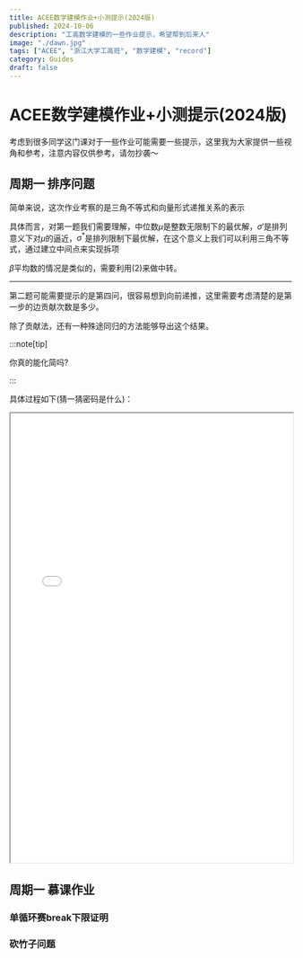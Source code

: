 ```yaml
---
title: ACEE数学建模作业+小测提示(2024版)
published: 2024-10-06
description: "工高数学建模的一些作业提示，希望帮到后来人"
image: "./dawn.jpg"
tags: ["ACEE", "浙江大学工高班", "数学建模", "record"]
category: Guides
draft: false
---
```

# ACEE数学建模作业+小测提示(2024版)

考虑到很多同学这门课对于一些作业可能需要一些提示，这里我为大家提供一些视角和参考，注意内容仅供参考，请勿抄袭～

## 周期一 排序问题

简单来说，这次作业考察的是三角不等式和向量形式递推关系的表示

具体而言，对第一题我们需要理解，中位数$\mu$是整数无限制下的最优解，$\sigma'$是排列意义下对$\mu$的逼近，$\sigma^*$是排列限制下最优解，在这个意义上我们可以利用三角不等式，通过建立中间点来实现拆项

$\beta$平均数的情况是类似的，需要利用(2)来做中转。

---

第二题可能需要提示的是第四问，很容易想到向前递推，这里需要考虑清楚的是第一步的边贡献次数是多少。

除了贡献法，还有一种殊途同归的方法能够导出这个结果。

:::note[tip]

你真的能化简吗?

:::

具体过程如下(猜一猜密码是什么)：

<iframe
  src="/pdfjs-4.6.82-dist/web/viewer.html?file=/file/HW1.pdf"
  width="100%"
  height="800px"
></iframe>

## 周期一 慕课作业

### 单循环赛break下限证明

### 砍竹子问题
